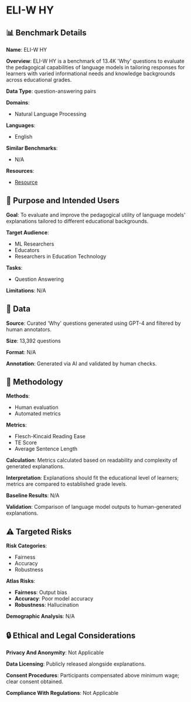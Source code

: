 # ELI-W HY

## 📊 Benchmark Details

**Name**: ELI-W HY

**Overview**: ELI-W HY is a benchmark of 13.4K 'Why' questions to evaluate the pedagogical capabilities of language models in tailoring responses for learners with varied informational needs and knowledge backgrounds across educational grades.

**Data Type**: question-answering pairs

**Domains**:
- Natural Language Processing

**Languages**:
- English

**Similar Benchmarks**:
- N/A

**Resources**:
- [Resource](https://inklab.usc.edu/eli-why)

## 🎯 Purpose and Intended Users

**Goal**: To evaluate and improve the pedagogical utility of language models' explanations tailored to different educational backgrounds.

**Target Audience**:
- ML Researchers
- Educators
- Researchers in Education Technology

**Tasks**:
- Question Answering

**Limitations**: N/A

## 💾 Data

**Source**: Curated 'Why' questions generated using GPT-4 and filtered by human annotators.

**Size**: 13,392 questions

**Format**: N/A

**Annotation**: Generated via AI and validated by human checks.

## 🔬 Methodology

**Methods**:
- Human evaluation
- Automated metrics

**Metrics**:
- Flesch-Kincaid Reading Ease
- TE Score
- Average Sentence Length

**Calculation**: Metrics calculated based on readability and complexity of generated explanations.

**Interpretation**: Explanations should fit the educational level of learners; metrics are compared to established grade levels.

**Baseline Results**: N/A

**Validation**: Comparison of language model outputs to human-generated explanations.

## ⚠️ Targeted Risks

**Risk Categories**:
- Fairness
- Accuracy
- Robustness

**Atlas Risks**:
- **Fairness**: Output bias
- **Accuracy**: Poor model accuracy
- **Robustness**: Hallucination

**Demographic Analysis**: N/A

## 🔒 Ethical and Legal Considerations

**Privacy And Anonymity**: Not Applicable

**Data Licensing**: Publicly released alongside explanations.

**Consent Procedures**: Participants compensated above minimum wage; clear consent obtained.

**Compliance With Regulations**: Not Applicable
